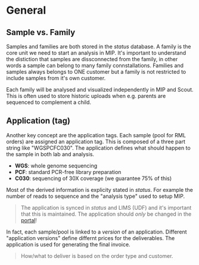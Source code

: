 # General

## Sample vs. Family

Samples and families are both stored in the _status_ database. A family is the core unit we need to start an analysis in MIP. It's important to understand the distiction that samples are dissconnected from the family, in other words a sample can belong to many family connstallations. Families and samples always belongs to ONE customer but a family is not restricted to include samples from it's own customer.

Each family will be analysed and visualized independently in MIP and Scout. This is often used to store historic uploads when e.g. parents are sequenced to complement a child.

## Application (tag)

Another key concept are the application tags. Each sample (pool for RML orders) are assigned an application tag. This is composed of a three part string like "WGSPCFC030". The application defines what should happen to the sample in both lab and analysis.

- **WGS**: whole genome sequencing
- **PCF**: standard PCR-free library preparation
- **C030**: sequencing of 30X coverage (we guarantee 75% of this)

Most of the derived information is explicity stated in _status_. For example the number of reads to sequence and the "analysis type" used to setup MIP.

> The application is synced in _status_ and LIMS (UDF) and it's important that this is maintained. The application should _only_ be changed in the [portal][portal]!

In fact, each sample/pool is linked to a _version_ of an application. Different "application versions" define differnt prices for the deliverables. The application is used for generating the final invoice.

> How/what to deliver is based on the order type and customer.

[portal]: https://clinical.scilifelab.se/
